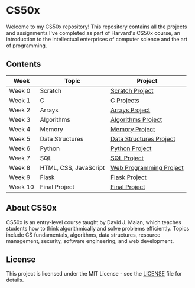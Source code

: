 # CS50x

Welcome to my CS50x repository! This repository contains all the projects and assignments I've completed as part of Harvard's CS50x course, an introduction to the intellectual enterprises of computer science and the art of programming.

## Contents

| Week | Topic | Project |
|------|-------|---------|
| Week 0 | Scratch | [Scratch Project](link-to-project) |
| Week 1 | C | [C Projects](link-to-project) |
| Week 2 | Arrays | [Arrays Project](link-to-project) |
| Week 3 | Algorithms | [Algorithms Project](link-to-project) |
| Week 4 | Memory | [Memory Project](link-to-project) |
| Week 5 | Data Structures | [Data Structures Project](link-to-project) |
| Week 6 | Python | [Python Project](link-to-project) |
| Week 7 | SQL | [SQL Project](link-to-project) |
| Week 8 | HTML, CSS, JavaScript | [Web Programming Project](link-to-project) |
| Week 9 | Flask | [Flask Project](link-to-project) |
| Week 10 | Final Project | [Final Project](link-to-project) |


## About CS50x

CS50x is an entry-level course taught by David J. Malan, which teaches students how to think algorithmically and solve problems efficiently. 
Topics include CS fundamentals, algorithms, data structures, resource management, security, software engineering, and web development.

## License

This project is licensed under the MIT License - see the [LICENSE](LICENSE) file for details.
